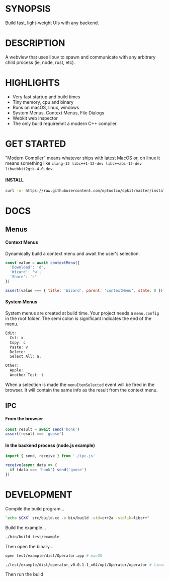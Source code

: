 # SYNOPSIS

Build fast, light-weight UIs with any backend.


# DESCRIPTION

A webview that uses libuv to spawn and communicate with
any arbitrary child process (ie, node, rust, etc).


# HIGHLIGHTS

- Very fast startup and build times
- Tiny memory, cpu and binary
- Runs on macOS, linux, windows
- System Menus, Context Menus, File Dialogs
- Webkit web inspector
- The only build requiremnt a modern C++ compiler


# GET STARTED

"Modern Compiler" means whatever ships with latest MacOS or, on linux
it means something like `clang-12 libc++1-12-dev libc++abi-12-dev libwebkit2gtk-4.0-dev`.

#### INSTALL

```bash
curl -o- https://raw.githubusercontent.com/optoolco/opkit/master/install.sh | bash
```


# DOCS

## Menus

#### Context Menus

Dynamically build a context menu and await the user's selection.

```js
const value = await contextMenu({
  'Download': 'd',
  'Wizard': 'w',
  'Share': 's'
})

assert(value === { title: 'Wizard', parent: 'contextMenu', state: 0 })
```

#### System Menus

System menus are created at build time. Your project needs a `menu.config`
in the root folder. The semi colon is significant indicates the end of the menu.

```js
Edit:
  Cut: x
  Copy: c
  Paste: v
  Delete: _
  Select All: a;

Other:
  Apple: _
  Another Test: t
```

When a selection is made the `menuItemSelected` event will be fired in the
browser. It will contain the same info as the result from the context menu.

## IPC

#### From the browser

```js
const result = await send('honk')
assert(result === 'goose')
```

#### In the backend process (node.js example)

```js
import { send, receive } from './ipc.js'

receive(async data => {
  if (data === 'honk') send('goose')
})
```

# DEVELOPMENT

Compile the build program...

```sh
`echo $CXX` src/build.cc -o bin/build -std=c++2a -stdlib=libc++"
```

Build the example...

```sh
./bin/build test/example
```

Then open the binary...

```sh
open test/example/dist/Operator.app # macOS
```

```sh
./test/example/dist/operator_v0.0.1-1_x64/opt/Operator/operator # linux
```

Then run the build

[01]:https://developer.apple.com/documentation/webkit/wkwebview
[00]:https://developer.apple.com/videos/play/wwdc2020/10188/
[0]:https://github.com/webview/webview/blob/master/webview.h
[1]:https://github.com/javalikescript/webview-c/blob/master/webview-cocoa.c#L508
[2]:https://github.com/PerBothner/DomTerm/blob/1a8eadb111b5c4eab8dce00f5f672801af52d8f5/native/webview.cc#L33
[4]:https://github.com/electron/electron/blob/6b6ffbdd107f4633b2b70d0e41be64aa65efc540/shell/browser/ui/cocoa/electron_menu_controller.mm

[5]:https://github.com/progrium/macdriver/blob/5eac15a75a75a7f275eca60ba2e64e6f29f16061/cocoa/NSWindow.go
